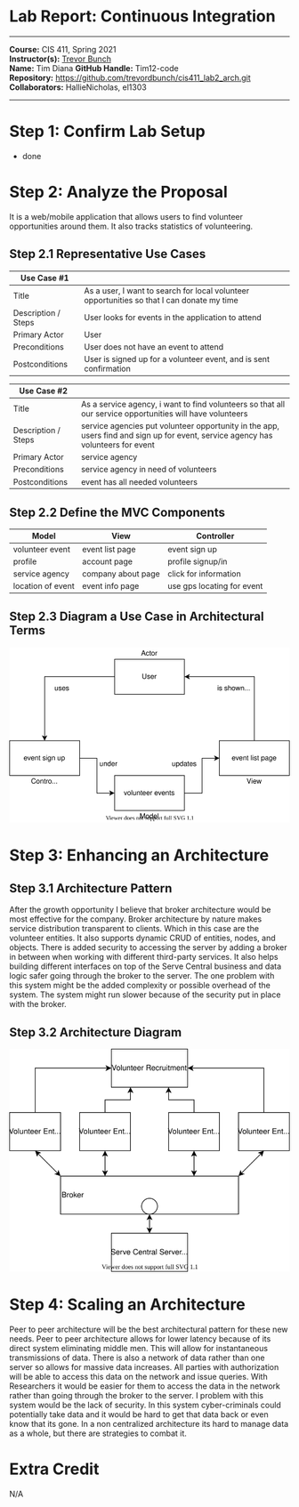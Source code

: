 # Lab Report: Continuous Integration
___
**Course:** CIS 411, Spring 2021  
**Instructor(s):** [Trevor Bunch](https://github.com/trevordbunch)  
**Name:** Tim Diana
**GitHub Handle:** Tim12-code  
**Repository:** https://github.com/trevordbunch/cis411_lab2_arch.git
**Collaborators:** HallieNicholas, el1303
___

# Step 1: Confirm Lab Setup
- done

# Step 2: Analyze the Proposal
It is a web/mobile application that allows users to find volunteer opportunities around them. It also tracks statistics of volunteering.

## Step 2.1 Representative Use Cases  

| Use Case #1 | |
|---|---|
| Title |As a user, I want to search for local volunteer opportunities so that I can donate my time|
| Description / Steps |User looks for events in the application to attend|
| Primary Actor |User|
| Preconditions |User does not have an event to attend|
| Postconditions |User is signed up for a volunteer event, and is sent confirmation|

| Use Case #2 | |
|---|---|
| Title | As a service agency, i want to find volunteers so that all our service opportunities will have volunteers |
| Description / Steps | service agencies put volunteer opportunity in the app, users find and sign up for event, service agency has volunteers for event |
| Primary Actor | service agency |
| Preconditions | service agency in need of volunteers |
| Postconditions | event has all needed volunteers |

## Step 2.2 Define the MVC Components

| Model | View | Controller |
|---|---|---|
| volunteer event | event list page | event sign up |
| profile | account page | profile signup/in |
| service agency | company about page | click for information |
| location of event | event info page | use gps locating for event |

## Step 2.3 Diagram a Use Case in Architectural Terms
![Use Case Diagram](/assets/2.3diagram.svg)

# Step 3: Enhancing an Architecture

## Step 3.1 Architecture Pattern
After the growth opportunity I believe that broker architecture would be most effective for the company. Broker architecture by nature makes service distribution transparent to clients. Which in this case are the volunteer entities. It also supports dynamic CRUD of entities, nodes, and objects. There is added security to accessing the server by adding a broker in between when working with different third-party services. It also helps building different interfaces on top of the Serve Central business and data logic safer going through the broker to the server. The one problem with this system might be the added complexity or possible overhead of the system. The system might run slower because of the security put in place with the broker.

## Step 3.2 Architecture Diagram
![Use Case Diagram](/assets/Part3Diagram.svg)

# Step 4: Scaling an Architecture
Peer to peer architecture will be the best architectural pattern for these new needs. Peer to peer architecture allows for lower latency because of its direct system eliminating middle men. This will allow for instantaneous transmissions of data. There is also a network of data rather than one server so allows for massive data increases. All parties with authorization will be able to access this data on the network and issue queries. With Researchers it would be easier for them to access the data in the network rather than going through the broker to the server. I problem with this system would be the lack of security. In this system cyber-criminals could potentially take data and it would be hard to get that data back or even know that its gone. In a non centralized architecture its hard to manage data as a whole, but there are strategies to combat it.

# Extra Credit
N/A